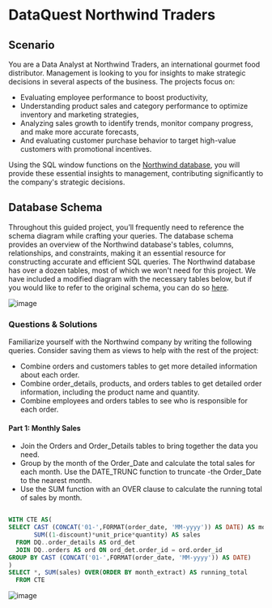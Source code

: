 # DataQuest Northwind Traders

## Scenario

You are a Data Analyst at Northwind Traders, an international gourmet food distributor. Management is looking to you for insights to make strategic decisions in several aspects of the business. The projects focus on:

-  Evaluating employee performance to boost productivity,
-  Understanding product sales and category performance to optimize inventory and marketing strategies,
-  Analyzing sales growth to identify trends, monitor company progress, and make more accurate forecasts,
-  And evaluating customer purchase behavior to target high-value customers with promotional incentives.

Using the SQL window functions on the [Northwind database](https://github.com/pthom/northwind_psql/tree/master), you will provide these essential insights to management, contributing significantly to the company's strategic decisions.

## Database Schema

Throughout this guided project, you’ll frequently need to reference the schema diagram while crafting your queries. The database schema provides an overview of the Northwind database's tables, columns, relationships, and constraints, making it an essential resource for constructing accurate and efficient SQL queries. The Northwind database has over a dozen tables, most of which we won't need for this project. We have included a modified diagram with the necessary tables below, but if you would like to refer to the original schema, you can do so [here](https://github.com/pthom/northwind_psql/blob/master/ER.png).

![image](https://github.com/TJBRocker/SQL-Portfolio/assets/59825363/2f036c29-8313-416e-a4d0-c3dd32a70ca1)

### Questions & Solutions

Familiarize yourself with the Northwind company by writing the following queries. Consider saving them as views to help with the rest of the project:

-  Combine orders and customers tables to get more detailed information about each order.
-  Combine order_details, products, and orders tables to get detailed order information, including the product name and quantity.
-  Combine employees and orders tables to see who is responsible for each order.

#### Part 1: Monthly Sales

-  Join the Orders and Order_Details tables to bring together the data you need.
-  Group by the month of the Order_Date and calculate the total sales for each month. Use the DATE_TRUNC function to truncate -the Order_Date to the nearest month.
-  Use the SUM function with an OVER clause to calculate the running total of sales by month.

````sql

WITH CTE AS(
SELECT CAST (CONCAT('01-',FORMAT(order_date, 'MM-yyyy')) AS DATE) AS month_extract, 
	   SUM((1-discount)*unit_price*quantity) AS sales
  FROM DQ..order_details AS ord_det
  JOIN DQ..orders AS ord ON ord_det.order_id = ord.order_id
GROUP BY CAST (CONCAT('01-',FORMAT(order_date, 'MM-yyyy')) AS DATE)
)
SELECT *, SUM(sales) OVER(ORDER BY month_extract) AS running_total
  FROM CTE

````

![image](https://github.com/TJBRocker/SQL-Portfolio/assets/59825363/951f2265-59fd-4b41-97bc-48b9efaec8b0)
